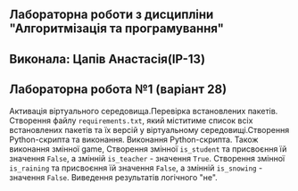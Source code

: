 ## Лабораторна роботи з дисципліни "Алгоритмізація та програмування"
## Виконала: Цапів Анастасія(IP-13)
## Лабораторна робота №1 (варіант 28)

Активація віртуального середовища.Перевірка встановлених пакетів. Створення файлу  `requirements.txt`, який міститиме список всіх встановлених пакетів та їх версій у віртуальному середовищі.Створення Python-скрипта та виконання. Виконання Python-скрипта. Також виконання змінної game, Створення змінної `is_student` та присвоєння їй значення `False`, а змінній `is_teacher` - значення `True`. Створення змінної `is_raining` та присвоєння їй значення `False`, а змінній `is_snowing` - значення `False`. Виведення результатів логічного "не". 




